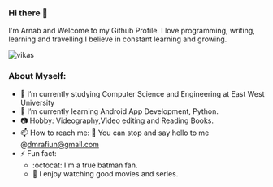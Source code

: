 ### Hi there 👋

I'm Arnab and Welcome to my Github Profile.
I love programming, writing, learning and travelling.I believe in constant learning and growing. 


<div>
  <img align="center" src="https://github-readme-stats.vercel.app/api?username=dmrafiun_icons=true&theme=dark" alt="vikas" />
<div/>

### About Myself:

- 🔭 I’m currently studying Computer Science and Engineering at East West University
- 🌱 I’m currently learning Android App Development, Python.
- 📷 Hobby: Videography,Video editing and Reading Books.
- 📫 How to reach me:
  :e-mail: You can stop and say hello to me @dmrafiun@gmail.com 
- ⚡ Fun fact: 
   - :octocat: I'm a true batman fan.
   -  :movie_camera: I enjoy watching good movies and series.

